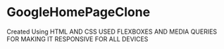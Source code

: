 # GoogleHomePageClone
Created Using HTML AND CSS 
USED FLEXBOXES AND MEDIA QUERIES FOR
MAKING IT RESPONSIVE FOR ALL DEVICES
